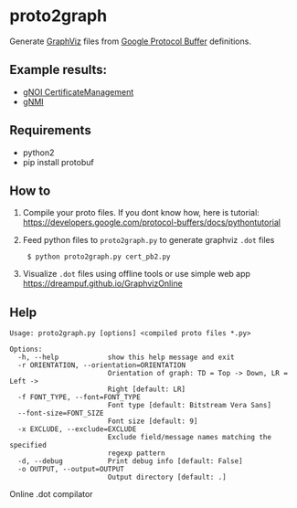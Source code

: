 # proto2graph
Generate [GraphViz] files from [Google Protocol Buffer] definitions. 

## Example results:
- [gNOI CertificateManagement](cert_pb2.dot.svg)
- [gNMI](gnmi_070_pb2.dot.svg)

## Requirements
- python2
- pip install protobuf

## How to

1) Compile your proto files. If you dont know how, here is tutorial: https://developers.google.com/protocol-buffers/docs/pythontutorial

2) Feed python files to `proto2graph.py` to generate graphviz `.dot` files
        
        $ python proto2graph.py cert_pb2.py

3) Visualize `.dot` files using offline tools or use simple web app https://dreampuf.github.io/GraphvizOnline 


## Help
~~~
Usage: proto2graph.py [options] <compiled proto files *.py>

Options:
  -h, --help            show this help message and exit
  -r ORIENTATION, --orientation=ORIENTATION
                        Orientation of graph: TD = Top -> Down, LR = Left ->
                        Right [default: LR]
  -f FONT_TYPE, --font=FONT_TYPE
                        Font type [default: Bitstream Vera Sans]
  --font-size=FONT_SIZE
                        Font size [default: 9]
  -x EXCLUDE, --exclude=EXCLUDE
                        Exclude field/message names matching the specified
                        regexp pattern
  -d, --debug           Print debug info [default: False]
  -o OUTPUT, --output=OUTPUT
                        Output directory [default: .]
~~~


Online .dot compilator 

[GraphViz]: http://www.graphviz.org/
[Google Protocol Buffer]: https://code.google.com/p/protobuf/